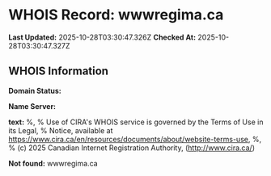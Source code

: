 # WHOIS Record: wwwregima.ca

**Last Updated:** 2025-10-28T03:30:47.326Z
**Checked At:** 2025-10-28T03:30:47.327Z

## WHOIS Information

**Domain Status:** 

**Name Server:** 

**text:** %, % Use of CIRA's WHOIS service is governed by the Terms of Use in its Legal, % Notice, available at https://www.cira.ca/en/resources/documents/about/website-terms-use, %, % (c) 2025 Canadian Internet Registration Authority, (http://www.cira.ca/)

**Not found:** wwwregima.ca

